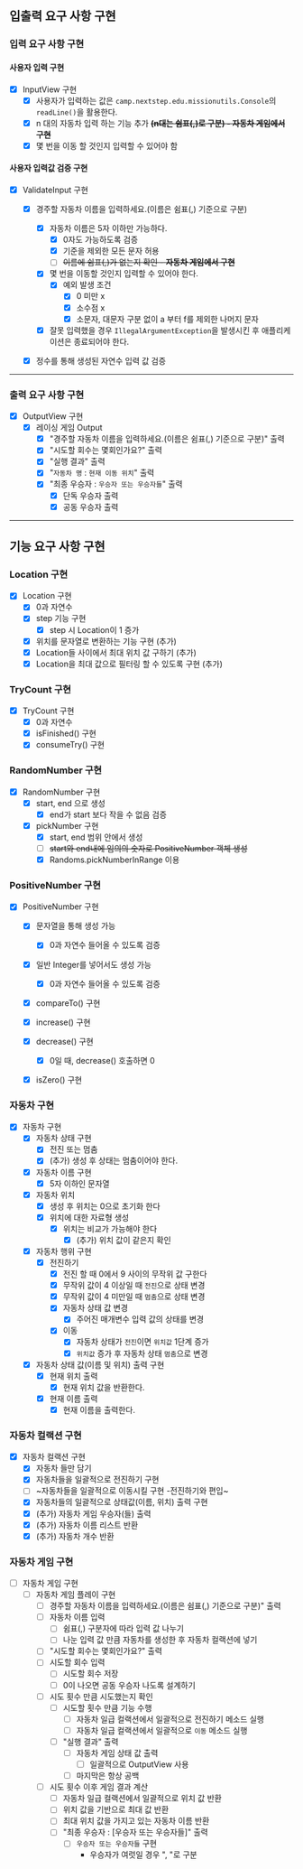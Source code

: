 ## 입출력 요구 사항 구현

### 입력 요구 사항 구현

#### 사용자 입력 구현

- [x] InputView 구현
    - [x] 사용자가 입력하는 값은 `camp.nextstep.edu.missionutils.Console`의 `readLine()`을 활용한다.
    - [x] n 대의 자동차 입력 하는 기능 추가 ~~**(n대는 쉼표(,)로 구분) - 자동차 게임에서 구현**~~
    - [x] 몇 번을 이동 할 것인지 입력할 수 있어야 함

#### 사용자 입력값 검증 구현

- [x] ValidateInput 구현
    - [x] 경주할 자동차 이름을 입력하세요.(이름은 쉼표(,) 기준으로 구분)
        - [x] 자동차 이름은 5자 이하만 가능하다.
            - [x] 0자도 가능하도록 검증
            - [x] 기준을 제외한 모든 문자 허용
            - [ ] ~~이름에 쉼표(,)가 없는지 확인 - **자동차 게임에서 구현**~~
        - [x] 몇 번을 이동할 것인지 입력할 수 있어야 한다.
            - [x] 예외 발생 조건
                - [x] 0 미만 x
                - [x] 소수점 x
                - [x] 소문자, 대문자 구분 없이 a 부터 f를 제외한 나머지 문자
        - [x] 잘못 입력했을 경우 `IllegalArgumentException`을 발생시킨 후 애플리케이션은 종료되어야 한다.
    - [x] 정수를 통해 생성된 자연수 입력 값 검증


---

### 출력 요구 사항 구현

- [x] OutputView 구현
    - [x] 레이싱 게임 Output
        - [x] "경주할 자동차 이름을 입력하세요.(이름은 쉼표(,) 기준으로 구분)" 출력
        - [x] "시도할 회수는 몇회인가요?" 출력
        - [x] "실행 결과" 출력
        - [x] "`자동차 명` : `현재 이동 위치`" 출력
        - [x] "최종 우승자 : `우승자 또는 우승자들`" 출력
            - [x] 단독 우승자 출력
            - [x] 공동 우승자 출력

--- 

## 기능 요구 사항 구현

### Location 구현
- [x] Location 구현
    - [x] 0과 자연수
    - [x] step 기능 구현
        - [x] step 시 Location이 1 증가
    - [x] 위치를 문자열로 변환하는 기능 구현 (추가)
    - [x] Location들 사이에서 최대 위치 값 구하기 (추가)
    - [x] Location을 최대 값으로 필터링 할 수 있도록 구현 (추가)

### TryCount 구현
- [x] TryCount 구현
    - [x] 0과 자연수
    - [x] isFinished() 구현
    - [x] consumeTry() 구현

### RandomNumber 구현
- [x] RandomNumber 구현
    - [x] start, end 으로 생성
        - [x] end가 start 보다 작을 수 없음 검증
    - [x] pickNumber 구현
        - [x] start, end 범위 안에서 생성
        - [ ] ~~start와 end내에 임의의 숫자로 PositiveNumber 객체 생성~~
        - [x] Randoms.pickNumberInRange 이용

### PositiveNumber 구현
- [x] PositiveNumber 구현
    - [x] 문자열을 통해 생성 가능
        - [x] 0과 자연수 들어올 수 있도록 검증
    - [x] 일반 Integer를 넣어서도 생성 가능
        - [x] 0과 자연수 들어올 수 있도록 검증
    - [x] compareTo() 구현
    - [x] increase() 구현
    - [x] decrease() 구현
        - [x] 0일 때, decrease() 호출하면 0
    - [x] isZero() 구현


### 자동차 구현
- [x] 자동차 구현
    - [x] 자동차 상태 구현
        - [x] 전진 또는 멈춤
        - [x] (추가) 생성 후 상태는 멈춤이어야 한다.
    - [x] 자동차 이름 구현
        - [x] 5자 이하인 문자열
    - [x] 자동차 위치
        - [x] 생성 후 위치는 0으로 초기화 한다
        - [x] 위치에 대한 자료형 생성
            - [x] 위치는 비교가 가능해야 한다
                - [x] (추가) 위치 값이 같은지 확인
    - [x] 자동차 행위 구현 
        - [x] 전진하기
            - [x] 전진 할 때 0에서 9 사이의 무작위 값 구한다
            - [x] 무작위 값이 4 이상일 때 `전진`으로 상태 변경
            - [x] 무작위 값이 4 미만일 때 `멈춤`으로 상태 변경
            - [x] 자동차 상태 값 변경
                - [x] 주어진 매개변수 입력 값의 상태를 변경
            - [x] 이동
                - [x] 자동차 상태가 `전진`이면 `위치값` 1단계 증가
                - [x] `위치값` 증가 후 자동차 상태 `멈춤`으로 변경
    - [x] 자동차 상태 값(이름 및 위치) 출력 구현
        - [x] 현재 위치 출력
            - [x] 현재 위치 값을 반환한다.
        - [x] 현재 이름 출력
            - [x] 현재 이름을 출력한다.

### 자동차 컬랙션 구현
- [x] 자동차 컬랙션 구현
    - [x] 자동차 들만 담기
    - [x] 자동차들을 일괄적으로 전진하기 구현
    - [ ] ~자동차들을 일괄적으로 이동시킬 구현 -전진하기와 편입~
    - [x] 자동차들의 일괄적으로 상태값(이름, 위치) 출력 구현
    - [x] (추가) 자동차 게임 우승자(들) 출력
    - [x] (추가) 자동차 이름 리스트 반환
    - [x] (추가) 자동차 개수 반환

### 자동차 게임 구현
- [ ] 자동차 게임 구현
    - [ ] 자동차 게임 플레이 구현
        - [ ] 경주할 자동차 이름을 입력하세요.(이름은 쉼표(,) 기준으로 구분)" 출력
        - [ ] 자동차 이름 입력
            - [ ] 쉼표(,) 구분자에 따라 입력 값 나누기
            - [ ] 나눈 입력 값 만큼 자동차를 생성한 후 자동차 컬랙션에 넣기
        - [ ] "시도할 회수는 몇회인가요?" 출력
        - [ ] 시도할 회수 입력
            - [ ] 시도할 회수 저장
            - [ ] 0이 나오면 공동 우승자 나도록 설계하기
        - [ ] 시도 횟수 만큼 시도했는지 확인
            - [ ] 시도할 횟수 만큼 기능 수행
                - [ ] 자동차 일급 컬랙션에서 일괄적으로 전진하기 메소드 실행
                - [ ] 자동차 일급 컬랙션에서 일괄적으로 `이동` 메소드 실행
            - [ ] "실행 결과" 출력
                - [ ] 자동차 게임 상태 값 출력
                    - [ ] 일괄적으로 OutputView 사용
                - [ ] 마지막은 항상 공백
        
        - [ ] 시도 횟수 이후 게임 결과 계산
            - [ ] 자동차 일급 컬랙션에서 일괄적으로 위치 값 반환
            - [ ] 위치 값을 기반으로 최대 값 반환
            - [ ] 최대 위치 값을 가지고 있는 자동차 이름 반환
            - [ ] "최종 우승자 : [우승자 또는 우승자들]" 출력
                - [ ] `우승자 또는 우승자들` 구현
                    - 우승자가 여럿일 경우 ", "로 구분



